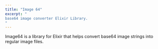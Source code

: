 ```yaml
---
title: "Image 64"
excerpt: "
base64 image converter Elixir Library.
"
---
```


Image64 is a library for Elixir that helps convert base64 image strings into regular image files.

